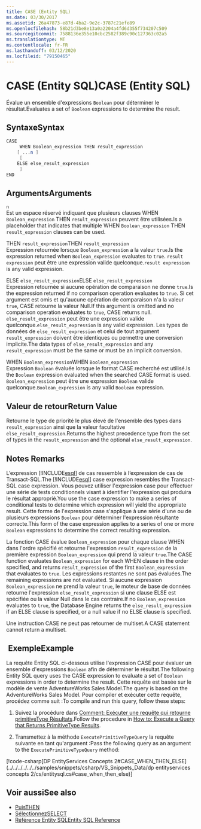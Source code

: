 ```yaml
---
title: CASE (Entity SQL)
ms.date: 03/30/2017
ms.assetid: 26a47873-e87d-4ba2-9e2c-3787c21efe89
ms.openlocfilehash: 58b21d3be8e13a0a2204a4fd6d355f734207c509
ms.sourcegitcommit: 7588136e355e10cbc2582f389c90c127363c02a5
ms.translationtype: MT
ms.contentlocale: fr-FR
ms.lasthandoff: 03/12/2020
ms.locfileid: "79150465"
---
```

# <a name="case-entity-sql"></a><span data-ttu-id="76d76-102">CASE (Entity SQL)</span><span class="sxs-lookup"><span data-stu-id="76d76-102">CASE (Entity SQL)</span></span>
<span data-ttu-id="76d76-103">Évalue un ensemble d'expressions `Boolean` pour déterminer le résultat.</span><span class="sxs-lookup"><span data-stu-id="76d76-103">Evaluates a set of `Boolean` expressions to determine the result.</span></span>  
  
## <a name="syntax"></a><span data-ttu-id="76d76-104">Syntaxe</span><span class="sxs-lookup"><span data-stu-id="76d76-104">Syntax</span></span>  
  
```csharp  
CASE  
     WHEN Boolean_expression THEN result_expression
    [ ...n ]
     [
    ELSE else_result_expression
     ]
END  
```  
  
## <a name="arguments"></a><span data-ttu-id="76d76-105">Arguments</span><span class="sxs-lookup"><span data-stu-id="76d76-105">Arguments</span></span>  
 `n`  
 <span data-ttu-id="76d76-106">Est un espace réservé indiquant que plusieurs clauses WHEN `Boolean_expression` THEN `result_expression` peuvent être utilisées.</span><span class="sxs-lookup"><span data-stu-id="76d76-106">Is a placeholder that indicates that multiple WHEN `Boolean_expression` THEN `result_expression` clauses can be used.</span></span>  
  
 <span data-ttu-id="76d76-107">THEN `result_expression`</span><span class="sxs-lookup"><span data-stu-id="76d76-107">THEN `result_expression`</span></span>  
 <span data-ttu-id="76d76-108">Expression retournée lorsque `Boolean_expression` a la valeur `true`.</span><span class="sxs-lookup"><span data-stu-id="76d76-108">Is the expression returned when `Boolean_expression` evaluates to `true`.</span></span> <span data-ttu-id="76d76-109">`result expression` peut être une expression valide quelconque.</span><span class="sxs-lookup"><span data-stu-id="76d76-109">`result expression` is any valid expression.</span></span>  
  
 <span data-ttu-id="76d76-110">ELSE `else_result_expression`</span><span class="sxs-lookup"><span data-stu-id="76d76-110">ELSE `else_result_expression`</span></span>  
 <span data-ttu-id="76d76-111">Expression retournée si aucune opération de comparaison ne donne `true`.</span><span class="sxs-lookup"><span data-stu-id="76d76-111">Is the expression returned if no comparison operation evaluates to `true`.</span></span> <span data-ttu-id="76d76-112">Si cet argument est omis et qu'aucune opération de comparaison n'a la valeur `true`, CASE retourne la valeur Null.</span><span class="sxs-lookup"><span data-stu-id="76d76-112">If this argument is omitted and no comparison operation evaluates to `true`, CASE returns null.</span></span> <span data-ttu-id="76d76-113">`else_result_expression` peut être une expression valide quelconque.</span><span class="sxs-lookup"><span data-stu-id="76d76-113">`else_result_expression` is any valid expression.</span></span> <span data-ttu-id="76d76-114">Les types de données de `else_result_expression` et celui de tout argument `result_expression` doivent être identiques ou permettre une conversion implicite.</span><span class="sxs-lookup"><span data-stu-id="76d76-114">The data types of `else_result_expression` and any `result_expression` must be the same or must be an implicit conversion.</span></span>  
  
 <span data-ttu-id="76d76-115">WHEN `Boolean_expression`</span><span class="sxs-lookup"><span data-stu-id="76d76-115">WHEN `Boolean_expression`</span></span>  
 <span data-ttu-id="76d76-116">Expression `Boolean` évaluée lorsque le format CASE recherché est utilisé.</span><span class="sxs-lookup"><span data-stu-id="76d76-116">Is the `Boolean` expression evaluated when the searched CASE format is used.</span></span> <span data-ttu-id="76d76-117">`Boolean_expression` peut être une expression `Boolean` valide quelconque.</span><span class="sxs-lookup"><span data-stu-id="76d76-117">`Boolean_expression` is any valid `Boolean` expression.</span></span>  
  
## <a name="return-value"></a><span data-ttu-id="76d76-118">Valeur de retour</span><span class="sxs-lookup"><span data-stu-id="76d76-118">Return Value</span></span>  
 <span data-ttu-id="76d76-119">Retourne le type de priorité le plus élevé de l'ensemble des types dans `result_expression` ainsi que la valeur facultative `else_result_expression`.</span><span class="sxs-lookup"><span data-stu-id="76d76-119">Returns the highest precedence type from the set of types in the `result_expression` and the optional `else_result_expression`.</span></span>  
  
## <a name="remarks"></a><span data-ttu-id="76d76-120">Notes </span><span class="sxs-lookup"><span data-stu-id="76d76-120">Remarks</span></span>  
 <span data-ttu-id="76d76-121">L’expression [!INCLUDE[esql](../../../../../../includes/esql-md.md)] de cas ressemble à l’expression de cas de Transact-SQL.</span><span class="sxs-lookup"><span data-stu-id="76d76-121">The [!INCLUDE[esql](../../../../../../includes/esql-md.md)] case expression resembles the Transact-SQL case expression.</span></span> <span data-ttu-id="76d76-122">Vous pouvez utiliser l'expression case pour effectuer une série de tests conditionnels visant à identifier l'expression qui produira le résultat approprié.</span><span class="sxs-lookup"><span data-stu-id="76d76-122">You use the case expression to make a series of conditional tests to determine which expression will yield the appropriate result.</span></span> <span data-ttu-id="76d76-123">Cette forme de l'expression case s'applique à une série d'une ou de plusieurs expressions `Boolean` pour déterminer l'expression résultante correcte.</span><span class="sxs-lookup"><span data-stu-id="76d76-123">This form of the case expression applies to a series of one or more `Boolean` expressions to determine the correct resulting expression.</span></span>  
  
 <span data-ttu-id="76d76-124">La fonction CASE évalue `Boolean_expression` pour chaque clause WHEN dans l'ordre spécifié et retourne l'expression `result_expression` de la première expression `Boolean_expression` qui prend la valeur `true`.</span><span class="sxs-lookup"><span data-stu-id="76d76-124">The CASE function evaluates `Boolean_expression` for each WHEN clause in the order specified, and returns `result_expression` of the first `Boolean_expression` that evaluates to `true`.</span></span> <span data-ttu-id="76d76-125">Les expressions restantes ne sont pas évaluées.</span><span class="sxs-lookup"><span data-stu-id="76d76-125">The remaining expressions are not evaluated.</span></span> <span data-ttu-id="76d76-126">Si aucune expression `Boolean_expression` ne prend la valeur `true`, le moteur de base de données retourne l'expression `else_result_expression` si une clause ELSE est spécifiée ou la valeur Null dans le cas contraire.</span><span class="sxs-lookup"><span data-stu-id="76d76-126">If no `Boolean_expression` evaluates to `true`, the Database Engine returns the `else_result_expression` if an ELSE clause is specified, or a null value if no ELSE clause is specified.</span></span>  
  
 <span data-ttu-id="76d76-127">Une instruction CASE ne peut pas retourner de multiset.</span><span class="sxs-lookup"><span data-stu-id="76d76-127">A CASE statement cannot return a multiset.</span></span>  
  
## <a name="example"></a><span data-ttu-id="76d76-128"> Exemple</span><span class="sxs-lookup"><span data-stu-id="76d76-128">Example</span></span>  
 <span data-ttu-id="76d76-129">La requête Entity SQL ci-dessous utilise l'expression CASE pour évaluer un ensemble d'expressions `Boolean` afin de déterminer le résultat.</span><span class="sxs-lookup"><span data-stu-id="76d76-129">The following Entity SQL query uses the CASE expression to evaluate a set of `Boolean` expressions in order to determine the result.</span></span> <span data-ttu-id="76d76-130">Cette requête est basée sur le modèle de vente AdventureWorks Sales Model.</span><span class="sxs-lookup"><span data-stu-id="76d76-130">The query is based on the AdventureWorks Sales Model.</span></span> <span data-ttu-id="76d76-131">Pour compiler et exécuter cette requête, procédez comme suit :</span><span class="sxs-lookup"><span data-stu-id="76d76-131">To compile and run this query, follow these steps:</span></span>  
  
1. <span data-ttu-id="76d76-132">Suivez la procédure dans [Comment: Exécuter une requête qui retourne primitiveType Résultats](../how-to-execute-a-query-that-returns-primitivetype-results.md).</span><span class="sxs-lookup"><span data-stu-id="76d76-132">Follow the procedure in [How to: Execute a Query that Returns PrimitiveType Results](../how-to-execute-a-query-that-returns-primitivetype-results.md).</span></span>  
  
2. <span data-ttu-id="76d76-133">Transmettez à la méthode `ExecutePrimitiveTypeQuery` la requête suivante en tant qu'argument :</span><span class="sxs-lookup"><span data-stu-id="76d76-133">Pass the following query as an argument to the `ExecutePrimitiveTypeQuery` method:</span></span>  
  
 [!code-csharp[DP EntityServices Concepts 2#CASE_WHEN_THEN_ELSE](../../../../../../samples/snippets/csharp/VS_Snippets_Data/dp entityservices concepts 2/cs/entitysql.cs#case_when_then_else)]  
  
## <a name="see-also"></a><span data-ttu-id="76d76-134">Voir aussi</span><span class="sxs-lookup"><span data-stu-id="76d76-134">See also</span></span>

- [<span data-ttu-id="76d76-135">Puis</span><span class="sxs-lookup"><span data-stu-id="76d76-135">THEN</span></span>](then-entity-sql.md)
- [<span data-ttu-id="76d76-136">Sélectionnez</span><span class="sxs-lookup"><span data-stu-id="76d76-136">SELECT</span></span>](select-entity-sql.md)
- [<span data-ttu-id="76d76-137">Référence Entity SQL</span><span class="sxs-lookup"><span data-stu-id="76d76-137">Entity SQL Reference</span></span>](entity-sql-reference.md)

